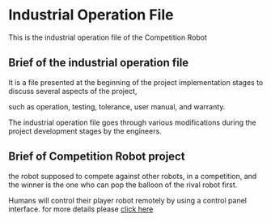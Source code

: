 # Industrial Operation File


This is the industrial operation file of the Competition Robot 



## Brief of the industrial operation file

It is a file presented at the beginning of the project implementation stages to discuss several aspects of the project,


such as operation, testing, tolerance, user manual, and warranty.


The industrial operation file goes through various modifications during the project development stages by the engineers.



## Brief of Competition Robot project 



the robot supposed to compete against other robots, in a competition, and the winner is the one who can pop the balloon of the rival robot first. 


Humans will control their player robot remotely by using a control panel interface. for more details please [click here](https://github.com/AlolyanRoaa/IndustrialOperationFile/blob/main/INDUSTRIAL%20OPERATION%20FILE.pdf)

